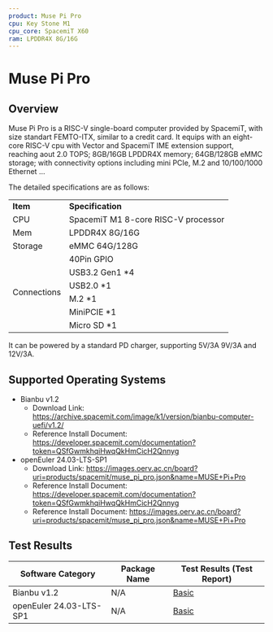 ```yaml
---
product: Muse Pi Pro
cpu: Key Stone M1
cpu_core: SpacemiT X60
ram: LPDDR4X 8G/16G
---
```


# Muse Pi  Pro

## Overview

Muse Pi Pro is a RISC-V single-board computer provided by SpacemiT, with size standart FEMTO-ITX, similar to a credit card.  It equips with an eight-core RISC-V cpu with Vector and SpacemiT IME extension support, reaching aout 2.0 TOPS; 8GB/16GB LPDDR4X memory; 64GB/128GB eMMC storage; with connectivity options including mini PCIe, M.2 and 10/100/1000 Ethernet ...

The detailed specifications are as follows:

<table>
    <tr>
        <td><b>Item</b></td>
        <td><b>Specification</b></td>
    </tr>
    <tr>
        <td>CPU</td>
        <td>SpacemiT M1 8-core RISC-V processor</td>
    </tr>
    <tr>
        <td>Mem</td>
        <td>LPDDR4X 8G/16G</td>
    </tr>
    <tr>
        <td>Storage</td>
        <td>eMMC 64G/128G</td>
    </tr>
    <tr>
        <td rowspan=6>Connections</td>
        <td>40Pin GPIO</td>
    </tr>
    <tr>
        <td>USB3.2 Gen1 *4</td>
    </tr>
    <tr>
        <td>USB2.0 *1</td>
    </tr>
    <tr>
        <td>M.2 *1</td>
    </tr>
    <tr>
        <td>MiniPCIE *1</td>
    </tr>
    <tr>
        <td>Micro SD *1</td>
    </tr>
</table>

It can be powered by a standard PD charger, supporting 5V/3A 9V/3A and 12V/3A.

## Supported Operating Systems

- Bianbu v1.2
  - Download Link: https://archive.spacemit.com/image/k1/version/bianbu-computer-uefi/v1.2/
  - Reference Install Document: https://developer.spacemit.com/documentation?token=QSfGwmkhqiHwqQkHmCicH2Qnnyg
- openEuler 24.03-LTS-SP1
  - Download Link: https://images.oerv.ac.cn/board?uri=products/spacemit/muse_pi_pro.json&name=MUSE+Pi+Pro
  - Reference Install Document: https://developer.spacemit.com/documentation?token=QSfGwmkhqiHwqQkHmCicH2Qnnyg
  - Reference Install Document: https://images.oerv.ac.cn/board?uri=products/spacemit/muse_pi_pro.json&name=MUSE+Pi+Pro


## Test Results

| Software Category | Package Name | Test Results (Test Report) |
| ----------------- | ------------ | -------------------------- |
| Bianbu v1.2       | N/A          | [Basic][Bianbu]            |
| openEuler 24.03-LTS-SP1 | N/A          | [Basic][openEuler]         |

[Bianbu]: ./Bianbu/README.md
[openEuler]: ./openEuler/README.md
